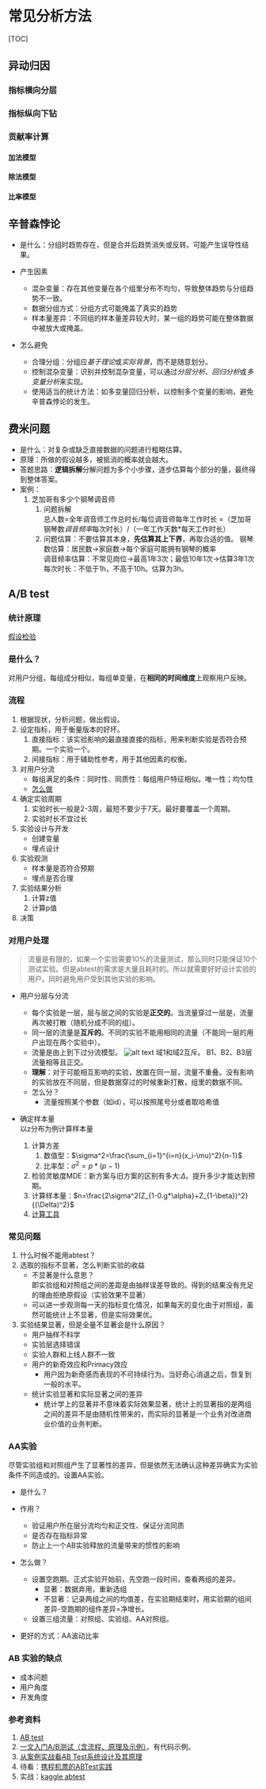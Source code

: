 # 常见分析方法

[TOC]

## 异动归因

### 指标横向分层

### 指标纵向下钻

### 贡献率计算

#### 加法模型

#### 除法模型

#### 比率模型

## 辛普森悖论

- 是什么：分组时趋势存在，但是合并后趋势消失或反转。可能产生误导性结果。
- 产生因素
  - 混杂变量：存在其他变量在各个组里分布不均匀，导致整体趋势与分组趋势不一致。
  - 数据分组方式：分组方式可能掩盖了真实的趋势
  - 样本量差异：不同组的样本量差异较大时，某一组的趋势可能在整体数据中被放大或掩盖。

- 怎么避免
  - 合理分组：分组应*基于理论*或*实际背景*，而不是随意划分。
  - 控制混杂变量：识别并控制混杂变量，可以通过*分层分析*、*回归分析*或*多变量分析*来实现。
  - 使用适当的统计方法：如多变量回归分析，以控制多个变量的影响，避免辛普森悖论的发生。

## 费米问题

- 是什么：对复杂或缺乏直接数据的问题进行粗略估算。
- 原理：所做的假设越多，被抵消的概率就会越大。
- 答题思路：**逻辑拆解**分解问题为多个小步骤，逐步估算每个部分的量，最终得到整体答案。
- 案例：
  1. 芝加哥有多少个钢琴调音师
     1. 问题拆解  
        总人数=全年调音师工作总时长/每位调音师每年工作时长
        =（芝加哥钢琴数*调音频率*每次时长）/（一年工作天数*每天工作时长）  
     2. 问题估算：不要估算其本身，**先估算其上下界**，再取合适的值。
        钢琴数估算：居民数$\to$家庭数$\to$每个家庭可能拥有钢琴的概率  
        调音频率估算：不常见岗位$\to$最高1年3次；最低10年1次$\to$估算3年1次  
        每次时长：不低于1h，不高于10h。估算为3h。

## A/B test

### 统计原理

[假设检验](./统计学知识.md#假设检验)

### 是什么？

对用户分组，每组成分相似，每组单变量，在**相同的时间维度**上观察用户反映。

### 流程

1. 根据现状，分析问题，做出假设。
2. 设定指标，用于衡量版本的好坏。
   1. 直接指标：该实验影响的最直接直接的指标，用来判断实验是否符合预期。一个实验一个。
   2. 间接指标：用于辅助性参考，用于其他因素的权衡。
3. 对用户分流
   - 每组满足的条件：同时性、同质性：每组用户特征相似。唯一性；均匀性
   - [怎么做](#对用户处理)
4. 确定实验周期
   1. 实验时长一般是2-3周，最短不要少于7天。最好要覆盖一个周期。
   2. 实验时长不宜过长
5. 实验设计与开发
   - 创建变量
   - 埋点设计
6. 实验观测
   - 样本量是否符合预期
   - 埋点是否合理
7. 实验结果分析
   1. 计算z值
   2. 计算p值
8. 决策

### 对用户处理

> 流量是有限的，如果一个实验需要10%的流量测试，那么同时只能保证10个测试实验。但是abtest的需求是大量且耗时的。所以就需要好好设计实验的用户。同时避免用户受到其他实验的影响。

- 用户分层与分流  
  - 每个实验是一层，层与层之间的实验是**正交的**。当流量穿过一层是，流量再次被打散（随机分成不同的组）。  
  - 同一层的流量是**互斥的**。不同的实验不能用相同的流量（不能同一层的用户出现在两个实验中）。
  - 流量是由上到下过分流模型。
      ![alt text](image.png)
      域1和域2互斥。
      B1、B2、B3层流量相等且正交。
  - **理解**：对于可能相互影响的实验，放置在同一层，流量不重叠。没有影响的实验放在不同层，但是数据穿过的时候重新打散，组里的数据不同。
  - 怎么分？
    - 流量按照某个参数（如id），可以按照尾号分或者取哈希值

- 确定样本量  
  以z分布为例计算样本量
   1. 计算方差
      1. 数值型：$\sigma^2=\frac{\sum_{i=1}^{i=n}(x_i-\mu)^2}{n-1}$
      2. 比率型：$\sigma^2=p*(p-1)$
   2. 检验灵敏度MDE：新方案与旧方案的区别有多大:$\Delta$。提升多少才能达到预期。
   3. 计算样本量：$n=\frac{2\sigma^2(Z_{1-0.g*\alpha}+Z_{1-\beta})^2}{(\Delta)^2}$
   4. [计算工具](https://www.evanmiller.org/ab-testing/)

### 常见问题

1. 什么时候不能用abtest？
2. 选取的指标不显著，怎么判断实验的收益
   - 不显著是什么意思？  
   即实验组和对照组之间的差距是由抽样误差导致的。得到的结果没有充足的理由拒绝原假设（实验效果不显著）
   - 可以进一步观测每一天的指标变化情况，如果每天的变化由于对照组，虽然可能统计上不显著，但是实际效果优。
3. 实验结果显著，但是全量不显著会是什么原因？
   - 用户抽样不科学
   - 实验层选择错误
   - 实验人群和上线人群不一致
   - 用户的新奇效应和Primacy效应
     - 用户因为新奇感而表现的不可持续行为。当好奇心消退之后，恢复到一般的水平。
   - 统计实验显著和实际显著之间的差异
     - 统计学上的显著并不意味着实际效果显著，统计上的显著指的是两组之间的差异不是由随机性带来的，而实际的显著是一个业务对改进商业价值的业务判断。

### AA实验

尽管实验组和对照组产生了显著性的差异，但是依然无法确认这种差异确实为实验条件不同造成的。设置AA实验。

- 是什么？

- 作用？
  - 验证用户所在层分流均匀和正交性、保证分流同质
  - 是否存在指标异常
  - 防止上一个AB实验释放的流量带来的惯性的影响
  
- 怎么做？
  - 设置空跑期。正式实验开始前，先空跑一段时间，查看两组的差异。
    - 显著：数据弃用，重新选组
    - 不显著：记录两组之间的均值差，在实验期结束时，用实验期的组间差异-空跑期的组件差异=净增长。
  - 设置三组流量：对照组、实验组、AA对照组。
- 更好的方式：AA波动比率

### AB 实验的缺点

- 成本问题
- 用户角度
- 开发角度

### 参考资料

1. [AB test](https://jace-yang.github.io/Full-Stack_Data-Analyst/Causal_Inference/1_AB_testing.html#aa)
2. [一文入门A/B测试（含流程、原理及示例）](https://zhuanlan.zhihu.com/p/68019926)。有代码示例。
3. [从案例实战看AB Test系统设计及其原理](https://www.woshipm.com/pd/4363879.html)
4. 待看：[携程机票的ABTest实践](https://zhuanlan.zhihu.com/p/25685006)
5. 实战：[kaggle abtest](https://www.kaggle.com/datasets/zhangluyuan/ab-testing)
